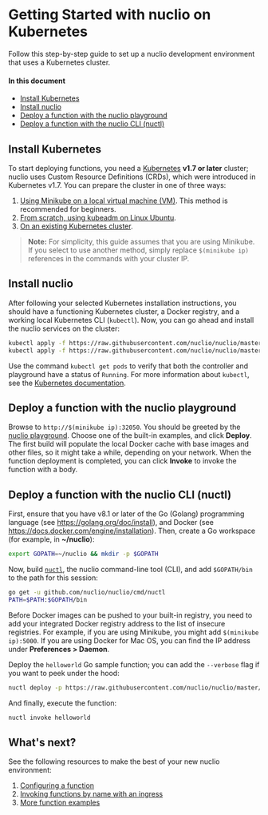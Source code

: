 # Getting Started with nuclio on Kubernetes

Follow this step-by-step guide to set up a nuclio development environment that uses a Kubernetes cluster.

#### In this document

- [Install Kubernetes](#install-kubernetes)
- [Install nuclio](#install-nuclio)
- [Deploy a function with the nuclio playground](#deploy-a-function-with-the-nuclio-playground)
- [Deploy a function with the nuclio CLI (nuctl)](#deploy-a-function-with-the-nuclio-cli-nuctl)

## Install Kubernetes

To start deploying functions, you need a [Kubernetes](https://kubernetes.io) **v1.7 or later** cluster; nuclio uses Custom Resource Definitions (CRDs), which were introduced in Kubernetes v1.7. You can prepare the cluster in one of three ways:

1. [Using Minikube on a local virtual machine (VM)](install/minikube.md).
   This method is recommended for beginners.
2. [From scratch, using kubeadm on Linux Ubuntu](install/linux.md).
3. [On an existing Kubernetes cluster](install/existing.md).

> **Note:** For simplicity, this guide assumes that you are using Minikube. If you select to use another method, simply replace `$(minikube ip)` references in the commands with your cluster IP.

## Install nuclio

After following your selected Kubernetes installation instructions, you should have a functioning Kubernetes cluster, a Docker registry, and a working local Kubernetes CLI (`kubectl`). Now, you can go ahead and install the nuclio services on the cluster:

```sh
kubectl apply -f https://raw.githubusercontent.com/nuclio/nuclio/master/hack/k8s/resources/controller.yaml
kubectl apply -f https://raw.githubusercontent.com/nuclio/nuclio/master/hack/k8s/resources/playground.yaml
```

Use the command `kubectl get pods` to verify that both the controller and playground have a status of `Running`. For more information about `kubectl`, see the [Kubernetes documentation](https://kubernetes.io/docs/user-guide/kubectl-overview/).

## Deploy a function with the nuclio playground

Browse to `http://$(minikube ip):32050`.
You should be greeted by the [nuclio playground](/README.md#playground). Choose one of the built-in examples, and click **Deploy**. The first build will populate the local Docker cache with base images and other files, so it might take a while, depending on your network. When the function deployment is completed, you can click **Invoke** to invoke the function with a body.

## Deploy a function with the nuclio CLI (nuctl)

<a id="go-supported-version"></a>First, ensure that you have v8.1 or later of the Go (Golang) programming language (see https://golang.org/doc/install), and Docker (see https://docs.docker.com/engine/installation). Then, create a Go workspace (for example, in **~/nuclio**):

```sh
export GOPATH=~/nuclio && mkdir -p $GOPATH
```

Now, build [`nuctl`](/docs/nuctl/nuctl.md), the nuclio command-line tool (CLI), and add `$GOPATH/bin` to the path for this session:

```sh
go get -u github.com/nuclio/nuclio/cmd/nuctl
PATH=$PATH:$GOPATH/bin
```

Before Docker images can be pushed to your built-in registry, you need to add your integrated Docker registry address to the list of insecure registries. For example, if you are using Minikube, you might add `$(minikube ip):5000`. If you are using Docker for Mac OS, you can find the IP address under **Preferences > Daemon**.

Deploy the `helloworld` Go sample function; you can add the `--verbose` flag if you want to peek under the hood:

```sh
nuctl deploy -p https://raw.githubusercontent.com/nuclio/nuclio/master/hack/examples/golang/helloworld/helloworld.go --registry $(minikube ip):5000 helloworld --run-registry localhost:5000
```

And finally, execute the function:

```sh
nuctl invoke helloworld
```

## What's next?

See the following resources to make the best of your new nuclio environment:

1. [Configuring a function](/docs/configuring-a-function.md)
2. [Invoking functions by name with an ingress](/docs/k8s/function-ingress.md)
3. [More function examples](/hack/examples/README.md)

